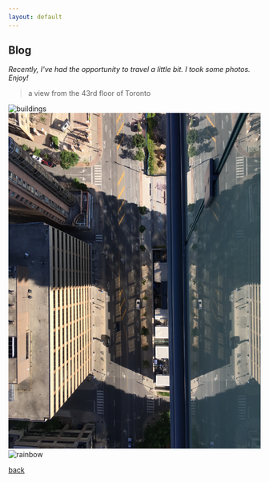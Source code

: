 ```yaml
---
layout: default
---
```


## Blog

_Recently, I've had the opportunity to travel a little bit. I took some photos. Enjoy!_

> a view from the 43rd floor of Toronto

![buildings](/assets/img/travel/Nova_Scotia/feet.JPG)
![down](/assets/img/travel/Toronto/down.jpg)
![rainbow](/assets/img/travel/Toronto/rainbow.jpg)


[back](./)
